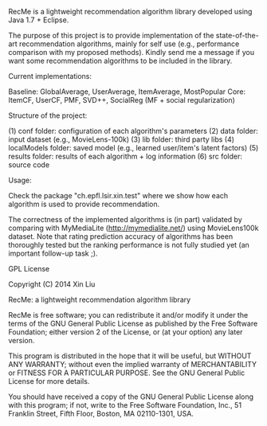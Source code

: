 RecMe is a lightweight recommendation algorithm library developed using Java 1.7 + Eclipse.

The purpose of this project is to provide implementation of the state-of-the-art recommendation algorithms, mainly for self use (e.g., performance comparison with my proposed methods). Kindly send me a message if you want some recommendation algorithms to be included in the library.

Current implementations:

Baseline: GlobalAverage, UserAverage, ItemAverage, MostPopular
Core: ItemCF, UserCF, PMF, SVD++, SocialReg (MF + social regularization)

Structure of the project:

(1) conf folder: configuration of each algorithm's parameters
(2) data folder: input dataset (e.g., MovieLens-100k)
(3) lib folder: third party libs
(4) localModels folder: saved model (e.g., learned user/item's latent factors)
(5) results folder: results of each algorithm + log information
(6) src folder: source code

Usage:

Check the package "ch.epfl.lsir.xin.test" where we show how each algorithm is used to provide recommendation.

The correctness of the implemented algorithms is (in part) validated by comparing with MyMediaLite (http://mymedialite.net/) using MovieLens100k dataset. Note that rating prediction accuracy of algorithms has been thoroughly tested but the ranking performance is not fully studied yet (an important follow-up task ;).


GPL License

Copyright (C) 2014  Xin Liu

RecMe: a lightweight recommendation algorithm library

RecMe is free software; you can redistribute it and/or
modify it under the terms of the GNU General Public License
as published by the Free Software Foundation; either version 2
of the License, or (at your option) any later version.

This program is distributed in the hope that it will be useful,
but WITHOUT ANY WARRANTY; without even the implied warranty of
MERCHANTABILITY or FITNESS FOR A PARTICULAR PURPOSE.  See the
GNU General Public License for more details.

You should have received a copy of the GNU General Public License
along with this program; if not, write to the Free Software
Foundation, Inc., 51 Franklin Street, Fifth Floor, Boston, MA  02110-1301, USA.
